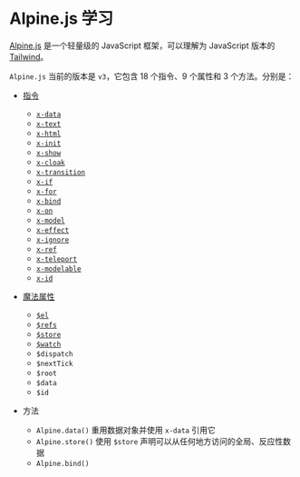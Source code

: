# Alpine.js 学习

[Alpine.js](https://alpinejs.dev/) 是一个轻量级的 JavaScript 框架，可以理解为 JavaScript 版本的 [Tailwind](https://tailwindcss.com/)。

`Alpine.js` 当前的版本是 `v3`，它包含 18 个指令、9 个属性和 3 个方法。分别是：

- [指令](./guide/directives/index.md)
  - [`x-data`](./guide/directives/x-data.md)
  - [`x-text`](./guide/directives/x-text.md)
  - [`x-html`](./guide/directives/x-html.md)
  - [`x-init`](./guide/directives/x-init.md)
  - [`x-show`](./guide/directives/x-show.md)
  - [`x-cloak`](./guide/directives/x-cloak.md)
  - [`x-transition`](./guide/directives/x-transition.md)
  - [`x-if`](./guide/directives/x-if.md)
  - [`x-for`](./guide/directives/x-for.md)
  - [`x-bind`](./guide/directives/x-bind.md)
  - [`x-on`](./guide/directives/x-on.md)
  - [`x-model`](./guide/directives/x-model.md)
  - [`x-effect`](./guide/directives/x-effect.md)
  - [`x-ignore`](./guide/directives/x-ignore.md)
  - [`x-ref`](./guide/directives/x-ref.md)
  - [`x-teleport`](./guide/directives/x-teleport.md)
  - [`x-modelable`](./guide/directives/x-modelable.md)
  - [`x-id`](./guide/directives/x-id.md)

- [魔法属性](./guide/magics/index.md)
  - [`$el`](./guide/magics/el.md)
  - [`$refs`](./guide/magics/refs.md)
  - [`$store`](./guide/magics/store.md)
  - [`$watch`](./guide/magics/watch.md)
  - `$dispatch`
  - `$nextTick`
  - `$root`
  - `$data`
  - `$id`

- 方法
  - `Alpine.data()` 重用数据对象并使用 `x-data` 引用它
  - `Alpine.store()` 使用 `$store` 声明可以从任何地方访问的全局、反应性数据
  - `Alpine.bind()`